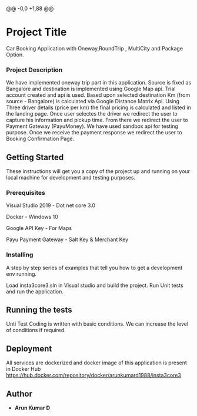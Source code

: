 @@ -0,0 +1,88 @@
# Project Title

Car Booking Application with Oneway,RoundTrip , MultiCity and Package Option.

### Project Description

We have implemented oneway trip part in this application. Source is fixed as Bangalore and destination is implemented using Google Map api.
Trial account created and api is used. Based upon selected destination Km (from source - Bangalore) is calculated via Google Distance Matrix Api. Using Three driver details (price per km) the final pricing is calculated and listed in the landing page. Once user selectes the driver we redirect the user to capture his information and pickup time. From there we redirect the user to Payment Gateway (PayuMoney). We have used sandbox api for testing purpose. Once we receive the payment response we redirect the user to Booking Confirmation Page.


## Getting Started

These instructions will get you a copy of the project up and running on your local machine for development and testing purposes. 

### Prerequisites

Visual Studio 2019 - Dot net core 3.0

Docker - Windows 10 

Google API Key - For Maps

Payu Payment Gateway - Salt Key & Merchant Key
 

### Installing

A step by step series of examples that tell you how to get a development env running.

Load insta3core3.sln in Visual studio and build the project. Run Unit tests and run the application.

## Running the tests

Unti Test Coding is written with basic conditions. We can increase the level of conditions if required.


## Deployment

All services are dockerized and docker image of this application is present in Docker Hub
https://hub.docker.com/repository/docker/arunkumard1988/insta3core3

## Author

* **Arun Kumar D** 
